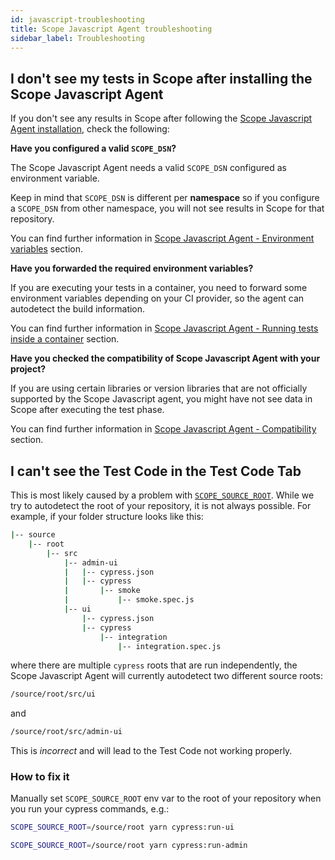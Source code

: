 ```yaml
---
id: javascript-troubleshooting
title: Scope Javascript Agent troubleshooting
sidebar_label: Troubleshooting
---
```


## I don't see my tests in Scope after installing the Scope Javascript Agent

If you don't see any results in Scope after following the [Scope Javascript Agent installation](javascript-installation.md), check the following:

**Have you configured a valid `SCOPE_DSN`?**

The Scope Javascript Agent needs a valid `SCOPE_DSN` configured as environment variable.

Keep in mind that `SCOPE_DSN` is different per **namespace** so if you configure a `SCOPE_DSN` from other namespace, you will not see results in Scope for that repository.

You can find further information in [Scope Javascript Agent - Environment variables](javascript-installation.md#environment-variables) section.

**Have you forwarded the required environment variables?**

If you are executing your tests in a container, you need to forward some environment variables depending on your CI provider, so the agent can autodetect the build information.

You can find further information in [Scope Javascript Agent - Running tests inside a container](javascript-installation.md#running-tests-inside-a-container) section.

**Have you checked the compatibility of Scope Javascript Agent with your project?**

If you are using certain libraries or version libraries that are not officially supported by the Scope Javascript agent, you might have not see data in Scope after executing the test phase.

You can find further information in [Scope Javascript Agent - Compatibility](javascript-compatibility.md) section.

## I can't see the Test Code in the Test Code Tab

This is most likely caused by a problem with [`SCOPE_SOURCE_ROOT`](javascript-installation.md#environment-variables). While we try to autodetect the root of your repository, it is not always possible. For example, if your folder structure looks like this:

```bash
|-- source
    |-- root
        |-- src
            |-- admin-ui
            |   |-- cypress.json
            |   |-- cypress
            |       |-- smoke
            |           |-- smoke.spec.js
            |-- ui
                |-- cypress.json
                |-- cypress
                    |-- integration
                        |-- integration.spec.js
```

where there are multiple `cypress` roots that are run independently, the Scope Javascript Agent will currently autodetect two different source roots:

```bash
/source/root/src/ui
```

and

```bash
/source/root/src/admin-ui
```

This is _incorrect_ and will lead to the Test Code not working properly.

### How to fix it

Manually set `SCOPE_SOURCE_ROOT` env var to the root of your repository when you run your cypress commands, e.g.:

```bash
SCOPE_SOURCE_ROOT=/source/root yarn cypress:run-ui
```

```bash
SCOPE_SOURCE_ROOT=/source/root yarn cypress:run-admin
```
